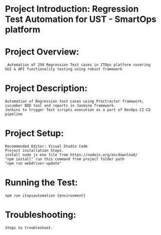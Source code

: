 
# Project Introduction: Regression Test Automation for UST - SmartOps platform 


# Project Overview:

	 Automation of 250 Regression Test cases in ITOps platform covering GUI & API functionality testing using robust framework

# Project Description:

	Automation of Regression test cases using Proctractor framework, cucumber BDD tool and reports in Jasmine framework.
	Jenkins to trigger Test scripts execution as a part of DevOps CI-CD pipeline

# Project Setup:
  
	Recommended Editor: Visual Studio Code
	Project installation Steps.
	install node js exe file from https://nodejs.org/en/download/
	"npm install" run this command from project folder path  
	"npm run webdriver-update"

# Running the Test:

	npm run itopsautomation {environment}

# Troubleshooting:

	Steps to troubleshoot.
